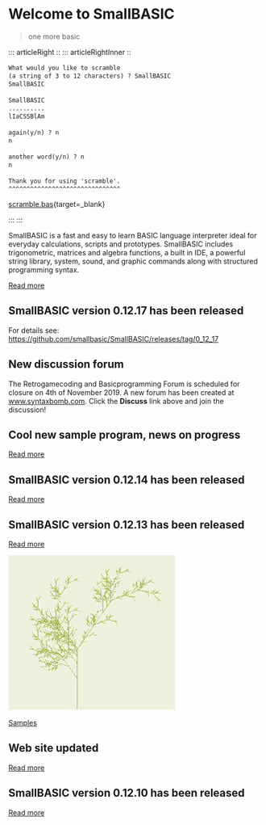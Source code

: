 # Welcome to SmallBASIC

> one more basic

::: articleRight ::
::: articleRightInner ::

```
What would you like to scramble
(a string of 3 to 12 characters) ? SmallBASIC
SmallBASIC

SmallBASIC
..........
lIaCSSBlAm

again(y/n) ? n
n

another word(y/n) ? n
n

Thank you for using 'scramble'.
^^^^^^^^^^^^^^^^^^^^^^^^^^^^^^^
```

[scramble.bas](https://raw.githubusercontent.com/smallbasic/smallbasic.samples/master/games%201/scramble.bas){target=_blank}

:::
:::

SmallBASIC is a fast and easy to learn BASIC language interpreter ideal for everyday calculations, scripts and prototypes. SmallBASIC includes trigonometric, matrices and algebra functions, a built in IDE, a powerful string library, system, sound, and graphic commands along with structured programming syntax.

[Read more](/pages/guide.html)

## SmallBASIC version 0.12.17 has been released

For details see: https://github.com/smallbasic/SmallBASIC/releases/tag/0_12_17

## New discussion forum

The Retrogamecoding and Basicprogramming Forum is scheduled for closure on 4th of November 2019. A new forum has been created at www.syntaxbomb.com. Click the **Discuss** link above and join the discussion!

## Cool new sample program, news on progress

[Read more](/posts/2019-06-02.html)

## SmallBASIC version 0.12.14 has been released

[Read more](/pages/changelog.html)

## SmallBASIC version 0.12.13 has been released

[Read more](/posts/2018-09-13.html)

![](images/lsystem.png "Fun with lsystems")

[Samples](/pages/samples.html)

## Web site updated

[Read more](/posts/2018-29-03.html)

## SmallBASIC version 0.12.10 has been released

[Read more](/posts/2017-24-12-1.html)
